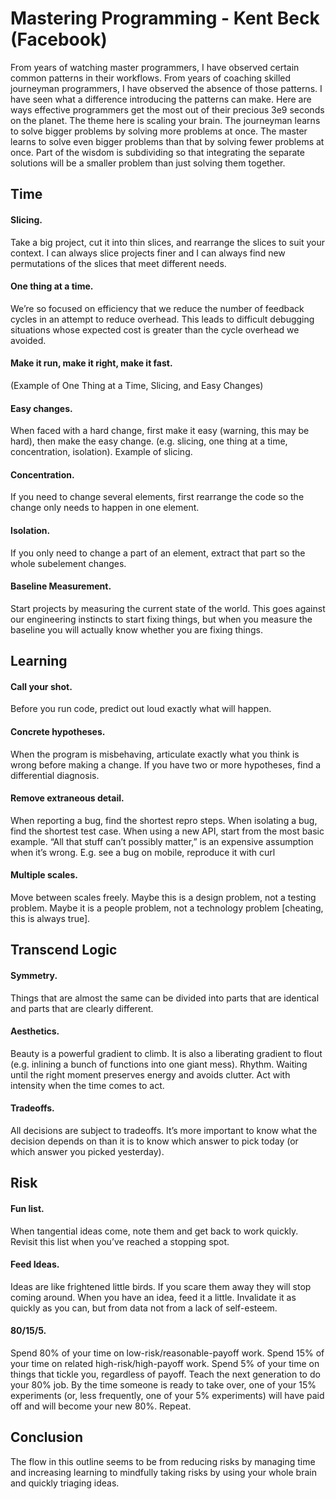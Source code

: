 # Mastering Programming - Kent Beck (Facebook)

From years of watching master programmers, I have observed certain common patterns in their
workflows. From years of coaching skilled journeyman programmers, I have observed the absence of
those patterns. I have seen what a difference introducing the patterns can make.
Here are ways effective programmers get the most out of their precious 3e9 seconds on the planet.
The theme here is scaling your brain. The journeyman learns to solve bigger problems by solving
more problems at once. The master learns to solve even bigger problems than that by solving fewer
problems at once. Part of the wisdom is subdividing so that integrating the separate solutions
will be a smaller problem than just solving them together.

## Time

#### Slicing. 
Take a big project, cut it into thin slices, and rearrange the slices to suit your
context. I can always slice projects finer and I can always find new permutations of the slices
that meet different needs.

#### One thing at a time. 
We’re so focused on efficiency that we reduce the number of feedback cycles
in an attempt to reduce overhead. This leads to difficult debugging situations whose expected cost
is greater than the cycle overhead we avoided.

#### Make it run, make it right, make it fast. 
(Example of One Thing at a Time, Slicing, and Easy Changes)

#### Easy changes. 
When faced with a hard change, first make it easy (warning, this may be hard), then
make the easy change. (e.g. slicing, one thing at a time, concentration, isolation). Example of
slicing.

#### Concentration. 
If you need to change several elements, first rearrange the code so the change only
needs to happen in one element.

#### Isolation. 
If you only need to change a part of an element, extract that part so the whole
subelement changes.

#### Baseline Measurement. 
Start projects by measuring the current state of the world. This goes
against our engineering instincts to start fixing things, but when you measure the baseline you
will actually know whether you are fixing things.

## Learning

#### Call your shot. 
Before you run code, predict out loud exactly what will happen.

#### Concrete hypotheses. 
When the program is misbehaving, articulate exactly what you think is wrong
before making a change. If you have two or more hypotheses, find a differential diagnosis.

#### Remove extraneous detail. 
When reporting a bug, find the shortest repro steps. When isolating a
bug, find the shortest test case. When using a new API, start from the most basic example. “All
that stuff can’t possibly matter,” is an expensive assumption when it’s wrong.
E.g. see a bug on mobile, reproduce it with curl

#### Multiple scales. 
Move between scales freely. Maybe this is a design problem, not a testing
problem. Maybe it is a people problem, not a technology problem [cheating, this is always true].

## Transcend Logic

#### Symmetry. 
Things that are almost the same can be divided into parts that are identical and parts
that are clearly different.

#### Aesthetics. 
Beauty is a powerful gradient to climb. It is also a liberating gradient to flout
(e.g. inlining a bunch of functions into one giant mess).
Rhythm. Waiting until the right moment preserves energy and avoids clutter. Act with intensity
when the time comes to act.

#### Tradeoffs. 
All decisions are subject to tradeoffs. It’s more important to know what the decision
depends on than it is to know which answer to pick today (or which answer you picked yesterday).

## Risk

#### Fun list. 
When tangential ideas come, note them and get back to work quickly. Revisit this list
when you’ve reached a stopping spot.

#### Feed Ideas. 
Ideas are like frightened little birds. If you scare them away they will stop coming
around. When you have an idea, feed it a little. Invalidate it as quickly as you can, but from
data not from a lack of self-esteem.

#### 80/15/5. 
Spend 80% of your time on low-risk/reasonable-payoff work. Spend 15% of your time on
related high-risk/high-payoff work. Spend 5% of your time on things that tickle you, regardless of
payoff. Teach the next generation to do your 80% job. By the time someone is ready to take over,
one of your 15% experiments (or, less frequently, one of your 5% experiments) will have paid
off and will become your new 80%. Repeat.

## Conclusion

The flow in this outline seems to be from reducing risks by managing time and increasing
learning to mindfully taking risks by using your whole brain and quickly triaging ideas.

